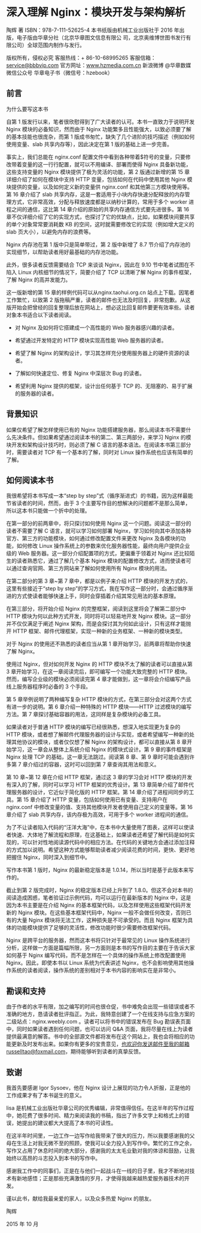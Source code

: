 # 深入理解 Nginx：模块开发与架构解析

陶辉 著
ISBN：978-7-111-52625-4
本书纸版由机械工业出版社于 2016 年出版，电子版由华章分社（北京华章图文信息有限公
司，北京奥维博世图书发行有限公司）全球范围内制作与发行。

版权所有，侵权必究
客服热线：+ 86-10-68995265
客服信箱：service@bbbvip.com 官方网址：www.hzmedia.com.cn 新浪微博 @华章数媒
微信公众号 华章电子书（微信号：hzebook）

## 前言

为什么要写这本书

自第 1 版发行以来，笔者很欣慰得到了广大读者的认可。本书一直致力于说明开发 Nginx 模块的必备知识，然而由于 Nginx 功能繁多且性能强大，以致必须要了解的基本技能也很庞杂，而第 1 版成书匆忙，缺失了几个进阶的技巧描述（例如如何使用变量、slab 共享内存等），因此决定在第 1 版的基础上进一步完善。

事实上，我们总能在 nginx.conf 配置文件中看到各种带着$符号的变量，只要修改带着变量的这一行行配置，就可以不用编译、部署而使得 Nginx 具备新功能，这些支持变量的 Nginx 模块提供了极为灵活的功能，第 2 版通过新增的第 15 章详细介绍了如何在模块中支持 HTTP 变量，包括如何在代码中使用其他 Nginx 模块提供的变量，以及如何定义新的变量供 nginx.conf 和其他第三方模块使用等。第 16 章介绍了 slab 共享内存，这是一套适用于小块内存快速分配释放的内存管理方式，它非常高效，分配与释放速度都是以纳秒计算的，常用于多个 worker 进程之间的通信，这比第 14 章介绍的原始的共享内存通信方式要先进很多。第 16 章不仅详细介绍了它的实现方式，也探讨了它的优缺点，比如，如果模块间要共享的单个对象常常要消耗数 KB 的空间，这时就需要修改它的实现（例如增大定义的 slab 页大小），以避免内存的浪费等。

Nginx 内存池在第 1 版中只是简单带过，第 2 版中新增了 8.7 节介绍了内存池的实现细节，以帮助读者用好最基础的内存池功能。

此外，很多读者反馈需要结合 TCP 来谈谈 Nginx，因此在 9.10 节中笔者试图在不陷入 Linux 内核细节的情况下，简要介绍了 TCP 以清晰了解 Nginx 的事件框架，了解 Nginx 的高并发能力。

这一版新增的第 15 章的样例代码可以从nginx.taohui.org.cn 站点上下载。因笔者工作繁忙，以致第 2 版拖稿严重，读者的邮件也无法及时回复，非常抱歉。从这版开始会把曾经的回复整理后放在网站上，想必这比回复邮件要更有效率些。读者对象本书适合以下读者阅读。

- 对 Nginx 及如何将它搭建成一个高性能的 Web 服务器感兴趣的读者。

- 希望通过开发特定的 HTTP 模块实现高性能 Web 服务器的读者。

- 希望了解 Nginx 的架构设计，学习其怎样充分使用服务器上的硬件资源的读者。

- 了解如何快速定位、修复 Nginx 中深层次 Bug 的读者。

- 希望利用 Nginx 提供的框架，设计出任何基于 TCP 的、无阻塞的、易于扩展的服务器的读者。

## 背景知识

如果仅希望了解怎样使用已有的 Nginx 功能搭建服务器，那么阅读本书不需要什么先决条件。但如果希望通过阅读本书的第二、第三两部分，来学习 Nginx 的模块开发和架构设计技巧时，则必须了解 C 语言的基本语法。在阅读本书第三部分时，需要读者对 TCP 有一个基本的了解，同时对 Linux 操作系统也应该有简单的了解。

## 如何阅读本书

我很希望将本书写成一本“step by step”式（循序渐进式）的书籍，因为这样最能节省读者的时间，然而，由于 3 个主要写作目的想解决的问题都不是那么简单，所以这本书只能做一个折中的处理。

在第一部分的前两章中，将只探讨如何使用 Nginx 这一个问题。阅读这一部分的读者不需要了解 C 语言，就可以学习如何部署 Nginx，学习如何向其中添加各种官方、第三方的功能模块，如何通过修改配置文件来更改 Nginx 及各模块的功能，如何修改 Linux 操作系统上的参数来优化服务器性能，最终向用户提供企业级的 Web 服务器。这一部分介绍配置项的方式，更偏重于领着对 Nginx 还比较陌生的读者熟悉它，通过了解几个基本 Nginx 模块的配置修改方式，进而使读者可以通过查询官网、第三方网站来了解如何使用所有 Nginx 模块的用法。

在第二部分的第 3 章~第 7 章中，都是以例子来介绍 HTTP 模块的开发方式的，这里有些接近于“step by step”的学习方式，我在写作这一部分时，会通过循序渐进的方式使读者能够快速上手，同时会穿插着介绍其常见用法的基本原理。

在第三部分，将开始介绍 Nginx 的完整框架，阅读到这里将会了解第二部分中 HTTP 模块为何以此种方式开发，同时将可以轻易地开发 Nginx 模块。这一部分并不仅仅满足于阐述 Nginx 架构，而是会探讨其为何如此设计，只有这样才能抛开 HTTP 框架、邮件代理框架，实现一种新的业务框架、一种新的模块类型。

对于 Nginx 的使用还不熟悉的读者应当从第 1 章开始学习，前两章将帮助你快速了解 Nginx。

使用过 Nginx，但对如何开发 Nginx 的 HTTP 模块不太了解的读者可以直接从第 3 章开始学习，在这一章阅读完后，即可编写一个功能大致完整的 HTTP 模块。然而，编写企业级的模块必须阅读完第 4 章才能做到，这一章将会介绍编写产品线上服务器程序时必备的 3 个手段。

第 5 章举例说明了两种编写复杂 HTTP 模块的方式，在第三部分会对这两个方式有进一步的说明。第 6 章介绍一种特殊的 HTTP 模块——HTTP 过滤模块的编写方法。第 7 章探讨基础容器的用法，这同样是复杂模块的必备工具。

如果读者对于普通 HTTP 模块的编写已经很熟悉，想深入地实现更为复杂的 HTTP 模块，或者想了解邮件代理服务器的设计与实现，或者希望编写一种新的处理其他协议的模块，或者仅仅想了解 Nginx 的架构设计，都可以直接从第 8 章开始学习，这一章会从整体上系统介绍 Nginx 的模块式设计。第 9 章的事件框架是 Nginx 处理 TCP 的基础，这一章无法跳过。阅读第 8 章、第 9 章时可能会遇到许多第 7 章介绍过的容器，这时可以回到第 7 章查询其用法和意义。

第 10 章~第 12 章在介绍 HTTP 框架，通过这 3 章的学习会对 HTTP 模块的开发有深入的了解，同时可以学习 HTTP 框架的优秀设计。第 13 章简单介绍了邮件代理服务器的设计，它近似于简化版的 HTTP 框架。第 14 章介绍了进程间同步的工具。第 15 章介绍了 HTTP 变量，包括如何使用已有变量、支持用户在 nginx.conf 中修改变量的值、支持其他模块开发者使用自己定义的变量等。第 16 章介绍了 slab 共享内存，该内存极为高效，可用于多个 worker 进程间的通信。

为了不让读者陷入代码的“汪洋大海”中，在本书中大量使用了图表，这样可以使读者快速、大体地了解流程和原理，在这基础上，如果读者还希望了解代码是如何实现的，可以针对性地阅读源代码中的相应方法。在代码的关键地方会通过添加注释的方式加以说明。希望这种方式能够帮助读者减少阅读花费的时间，更快、更好地把握住 Nginx，同时深入到细节中。

写作本书第 1 版时，Nginx 的最新稳定版本是 1.0.14，所以当时是基于此版本来写作的。

截止到第 2 版完成时，Nginx 的稳定版本已经上升到了 1.8.0。但这不会对本书的阅读造成困惑，笔者验证过示例代码，均可以运行在最新版本的 Nginx 中，这是因为本书主要是在介绍 Nginx 的基本框架代码，以及怎样使用这些框架代码开发新的 Nginx 模块。在这些基本框架代码中，Nginx 一般不会做任何改变，否则已有的大量 Nginx 模块将无法工作，这种损失是不可承受的。而且 Nginx 框架为具体的功能模块提供了足够的灵活性，修改功能时很少需要修改框架代码。

Nginx 是跨平台的服务器，然而这本书将只针对于最常见的 Linux 操作系统进行分析，这样做一方面是篇幅所限，另一方面则是本书的写作目的主要在于告诉大家如何基于 Nginx 编写代码，而不是怎样在一个具体的操作系统上修改配置使用 Nginx。因此，即使本书以 Linux 系统为代表讲述 Nginx，也不会影响使用其他操作系统的读者阅读，操作系统的差别相对于本书内容的影响实在是非常小。

## 勘误和支持

由于作者的水平有限，加之编写的时间也很仓促，书中难免会出现一些错误或者不准确的地方，恳请读者批评指正。为此，我特意创建了一个在线支持与应急方案的二级站点：nginx.weebly.com 。读者可以将书中的错误发布在 Bug 勘误表页面中，同时如果读者遇到任何问题，也可以访问 Q&A 页面，我将尽量在线上为读者提供最满意的解答。书中的全部源文件都将发布在这个网站上，我也会将相应的功能更新及时发布出来。如果你有更多的宝贵意见，也欢迎你发送邮件至我的邮箱russelltao@foxmail.com，期待能够听到读者的真挚反馈。

## 致谢

我首先要感谢 Igor Sysoev，他在 Nginx 设计上展现的功力令人折服，正是他的工作成果才有了本书诞生的意义。

lisa 是机械工业出版社华章公司的优秀编辑，非常值得信任。在这半年的写作过程中，她花费了很多时间、精力来阅读我的书稿，指出了许多文字上和格式上的错误，她提出的建议都大大提高了本书的可读性。

在这半年时间里，一边工作一边写作给我带来了很大的压力，所以我要感谢我的父母在生活上对我无微不至的照顾，使我可以全力投入到写作中。繁忙的工作之余，写作又占用了休息时间的绝大部分，感谢我的太太毛业勤对我的体谅和鼓励，让我始终以高昂的斗志投入到本书的写作中。

感谢我工作中的同事们，正是在与他们一起战斗在一线的日子里，我才不断地对技术有新地感悟；正是那些充满激情的岁月，才使得我越来越热爱服务器技术的开发。

谨以此书，献给我最亲爱的家人，以及众多热爱 Nginx 的朋友。

陶辉

2015 年 10 月